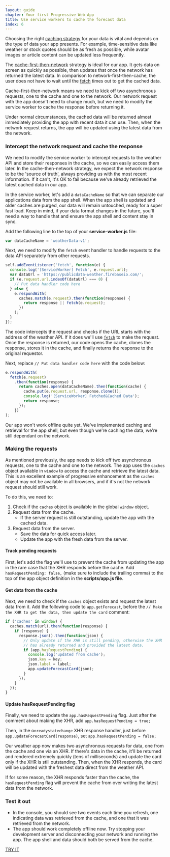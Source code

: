 ```yaml
---
layout: guide
chapter: Your first Progressive Web App
title: Use service workers to cache the forecast data
index: 6
---
```


Choosing the right [caching
strategy](https://jakearchibald.com/2014/offline-cookbook/) for your data is
vital and depends on the type of data your app presents. For example,
time-sensitive data like weather or stock quotes should be as fresh as possible,
while avatar images or article content can be updated less frequently.

The
[cache-first-then-network](https://jakearchibald.com/2014/offline-cookbook/#cache-network-race)
strategy is ideal for our app. It gets data on screen as quickly as possible,
then updates that once the network has returned the latest data. In comparison
to network-first-then-cache, the user does not have to wait until the
[fetch](https://developer.mozilla.org/en-US/docs/Web/API/Fetch_API) times out to
get the cached data.

Cache-first-then-network means we need to kick off two asynchronous requests,
one to the cache and one to the network. Our network request with the app
doesn't need to change much, but we need to modify the service worker to cache
the response before returning it.

Under normal circumstances, the cached data will be returned almost immediately
providing the app with recent data it can use. Then, when the network request
returns, the app will be updated using the latest data from the network.

### Intercept the network request and cache the response

We need to modify the service worker to intercept requests to the weather API
and store their responses in the cache, so we can easily access them later. In
the cache-then-network strategy, we expect the network response to be the
'source of truth', always providing us with the most recent information. If it
can't, it's OK to fail because we've already retrieved the latest cached data in
our app.

In the service worker, let's add a `dataCacheName` so that we can separate our
applications data from the app shell. When the app shell is updated and older
caches are purged, our data will remain untouched, ready for a super fast load.
Keep in mind, if your data format changes in the future, you'll need a way to
handle that and ensure the app shell and content stay in sync.

Add the following line to the top of your **service-worker.js** file:

``` javascript
var dataCacheName = 'weatherData-v1';
```

Next, we need to modify the `fetch` event handler to handle requests to the data
API separately from other requests.

``` javascript
self.addEventListener('fetch', function(e) {
  console.log('[ServiceWorker] Fetch', e.request.url);
  var dataUrl = 'https://publicdata-weather.firebaseio.com/';
  if (e.request.url.indexOf(dataUrl) === 0) {
    // Put data handler code here
  } else {
    e.respondWith(
      caches.match(e.request).then(function(response) {
        return response || fetch(e.request);
      })
    );
  }
});
```

The code intercepts the request and checks if the URL starts with the address of
the weather API. If it does we'll use
[`fetch`](https://developer.mozilla.org/en-US/docs/Web/API/Fetch_API) to make the
request. Once the response is returned, our code opens the cache, clones the
response, stores it in the cache, and finally returns the response to the
original requestor.

Next, replace `// Put data handler code here` with the code below:

``` javascript
e.respondWith(
  fetch(e.request)
    .then(function(response) {
      return caches.open(dataCacheName).then(function(cache) {
        cache.put(e.request.url, response.clone());
        console.log('[ServiceWorker] Fetched&Cached Data');
        return response;
      });
    })
);
```

Our app won't work offline quite yet. We've implemented caching and retrieval
for the app shell, but even though we're caching the data, we're still dependant
on the network.

### Making the requests

As mentioned previously, the app needs to kick off two asynchronous requests,
one to the cache and one to the network. The app uses the `caches` object
available in `window` to access the cache and retrieve the latest data. This is an
excellent example of progressive enhancement as the `caches` object may not be
available in all browsers, and if it's not the network request should still
work.

To do this, we need to:

1. Check if the `caches` object is available in the global `window` object.
1. Request data from the cache.
    * If the server request is still outstanding, update the app with the cached
      data.
1. Request data from the server.
    * Save the data for quick access later.
    * Update the app with the fresh data from the server.

#### Track pending requests

First, let's add the flag we'll use to prevent the cache from updating the app
in the rare case that the XHR responds before the cache. Add `hasRequestPending:
false,` (make sure to include the trailing comma) to the top of the app object
definition in the **scripts/app.js file**.

#### Get data from the cache

Next, we need to check if the `caches` object exists and request the latest data
from it. Add the following code to `app.getForecast`, before the `// Make the XHR
to get the data, then update the card` comment:

``` javascript
if ('caches' in window) {
  caches.match(url).then(function(response) {
    if (response) {
      response.json().then(function(json) {
        // Only update if the XHR is still pending, otherwise the XHR
        // has already returned and provided the latest data.
        if (app.hasRequestPending) {
          console.log('updated from cache');
          json.key = key;
          json.label = label;
          app.updateForecastCard(json);
        }
      });
    }
  });
}
```

#### Update hasRequestPending flag

Finally, we need to update the `app.hasRequestPending` flag. Just after the
comment about making the XHR, add `app.hasRequestPending = true;`

Then, in the o`nreadystatechange` XHR response handler, just before
`app.updateForecastCard(response)`, set `app.hasRequestPending = false;`

Our weather app now makes two asynchronous requests for data, one from the cache
and one via an XHR. If there's data in the cache, it'll be returned and rendered
extremely quickly (tens of milliseconds) and update the card only if the XHR is
still outstanding. Then, when the XHR responds, the card will be updated with
the freshest data direct from the weather API.

If for some reason, the XHR responds faster than the cache, the
`hasRequestPending` flag will prevent the cache from over writing the latest data
from the network.

### Test it out

* In the console, you should see two events each time you refresh, one
  indicating data was retrieved from the cache, and one that it was retrieved
  from the network.
* The app should work completely offline now. Try stopping your development
  server and disconnecting your network and running the app. The app shell and
  data should both be served from the cache.

[TRY IT](https://weather-pwa-sample.firebaseapp.com/step-07/)
